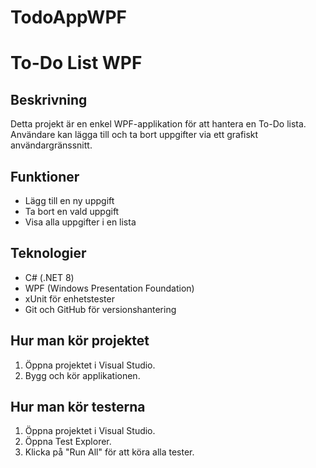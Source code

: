 # TodoAppWPF
# To-Do List WPF 

## Beskrivning
Detta projekt är en enkel WPF-applikation för att hantera en To-Do lista. Användare kan lägga till och ta bort uppgifter via ett grafiskt användargränssnitt.

## Funktioner
- Lägg till en ny uppgift
- Ta bort en vald uppgift
- Visa alla uppgifter i en lista

## Teknologier
- C# (.NET 8)
- WPF (Windows Presentation Foundation)
- xUnit för enhetstester
- Git och GitHub för versionshantering

## Hur man kör projektet
1. Öppna projektet i Visual Studio.
2. Bygg och kör applikationen.

## Hur man kör testerna
1. Öppna projektet i Visual Studio.
2. Öppna Test Explorer.
3. Klicka på "Run All" för att köra alla tester.

